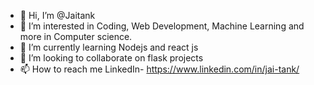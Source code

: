 - 👋 Hi, I’m @Jaitank
- 👀 I’m interested in Coding, Web Development, Machine Learning and more in Computer science.
- 🌱 I’m currently learning Nodejs and react js
- 💞️ I’m looking to collaborate on flask projects
- 📫 How to reach me LinkedIn- https://www.linkedin.com/in/jai-tank/

<!---
Jaitank/Jaitank is a ✨ special ✨ repository because its `README.md` (this file) appears on your GitHub profile.
You can click the Preview link to take a look at your changes.
--->
